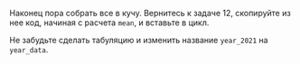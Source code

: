 Наконец пора собрать все в кучу. 
Вернитесь к задаче 12, скопируйте из нее код, начиная с расчета `mean`, и вставьте в цикл.

Не забудьте сделать табуляцию и изменить название `year_2021` на `year_data`.

